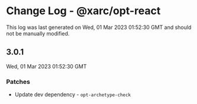 # Change Log - @xarc/opt-react

This log was last generated on Wed, 01 Mar 2023 01:52:30 GMT and should not be manually modified.

## 3.0.1
Wed, 01 Mar 2023 01:52:30 GMT

### Patches

- Update dev dependency - `opt-archetype-check`

